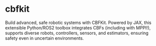 # cbfkit
Build advanced, safe robotic systems with CBFKit. Powered by JAX, this extensible Python/ROS2 toolbox integrates CBFs (including with MPPI!), supports diverse robots, controllers, sensors, and estimators, ensuring safety even in uncertain environments.
